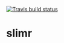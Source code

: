 [![Travis build status](https://travis-ci.org/bodkan/slimr.svg?branch=master)](https://travis-ci.org/bodkan/slimr)

# slimr
